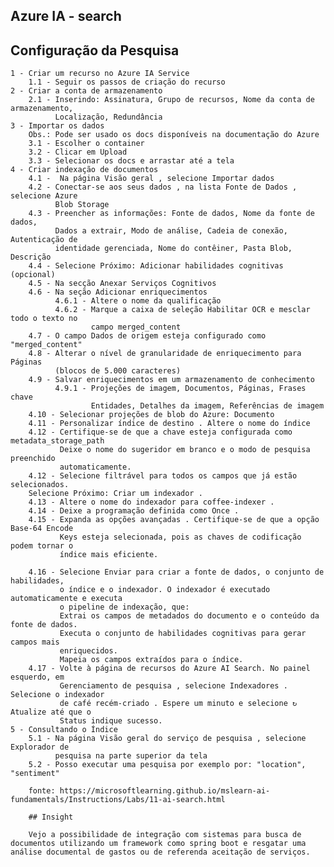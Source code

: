 ##  Azure IA - search

## Configuração da Pesquisa

    1 - Criar um recurso no Azure IA Service
        1.1 - Seguir os passos de criação do recurso
    2 - Criar a conta de armazenamento
        2.1 - Inserindo: Assinatura, Grupo de recursos, Nome da conta de armazenamento,
              Localização, Redundância
    3 - Importar os dados
        Obs.: Pode ser usado os docs disponíveis na documentação do Azure
        3.1 - Escolher o container
        3.2 - Clicar em Upload
        3.3 - Selecionar os docs e arrastar até a tela
    4 - Criar indexação de documentos
        4.1 -  Na página Visão geral , selecione Importar dados 
        4.2 - Conectar-se aos seus dados , na lista Fonte de Dados , selecione Azure
              Blob Storage
        4.3 - Preencher as informações: Fonte de dados, Nome da fonte de dados, 
              Dados a extrair, Modo de análise, Cadeia de conexão, Autenticação de
              identidade gerenciada, Nome do contêiner, Pasta Blob, Descrição
        4.4 - Selecione Próximo: Adicionar habilidades cognitivas (opcional)
        4.5 - Na secção Anexar Serviços Cognitivos
        4.6 - Na seção Adicionar enriquecimentos
              4.6.1 - Altere o nome da qualificação
              4.6.2 - Marque a caixa de seleção Habilitar OCR e mesclar todo o texto no 
                      campo merged_content
        4.7 - O campo Dados de origem esteja configurado como "merged_content"
        4.8 - Alterar o nível de granularidade de enriquecimento para Páginas 
              (blocos de 5.000 caracteres)
        4.9 - Salvar enriquecimentos em um armazenamento de conhecimento
              4.9.1 - Projeções de imagem, Documentos, Páginas, Frases chave
                      Entidades, Detalhes da imagem, Referências de imagem
        4.10 - Selecionar projeções de blob do Azure: Documento
        4.11 - Personalizar índice de destino . Altere o nome do índice
        4.12 - Certifique-se de que a chave esteja configurada como metadata_storage_path 
               Deixe o nome do sugeridor em branco e o modo de pesquisa preenchido   
               automaticamente.
        4.12 - Selecione filtrável para todos os campos que já estão selecionados.
        Selecione Próximo: Criar um indexador .
        4.13 - Altere o nome do indexador para coffee-indexer .
        4.14 - Deixe a programação definida como Once .
        4.15 - Expanda as opções avançadas . Certifique-se de que a opção Base-64 Encode
               Keys esteja selecionada, pois as chaves de codificação podem tornar o 
               índice mais eficiente.

        4.16 - Selecione Enviar para criar a fonte de dados, o conjunto de habilidades, 
               o índice e o indexador. O indexador é executado automaticamente e executa
               o pipeline de indexação, que:
               Extrai os campos de metadados do documento e o conteúdo da fonte de dados.
               Executa o conjunto de habilidades cognitivas para gerar campos mais
               enriquecidos.
               Mapeia os campos extraídos para o índice.
        4.17 - Volte à página de recursos do Azure AI Search. No painel esquerdo, em   
               Gerenciamento de pesquisa , selecione Indexadores . Selecione o indexador 
               de café recém-criado . Espere um minuto e selecione ↻ Atualize até que o 
               Status indique sucesso.
    5 - Consultando o Índice
        5.1 - Na página Visão geral do serviço de pesquisa , selecione Explorador de
              pesquisa na parte superior da tela
        5.2 - Posso executar uma pesquisa por exemplo por: "location", "sentiment"

        fonte: https://microsoftlearning.github.io/mslearn-ai-fundamentals/Instructions/Labs/11-ai-search.html

        ## Insight

        Vejo a possibilidade de integração com sistemas para busca de documentos utilizando um framework como spring boot e resgatar uma análise documental de gastos ou de referenda aceitação de serviços.

